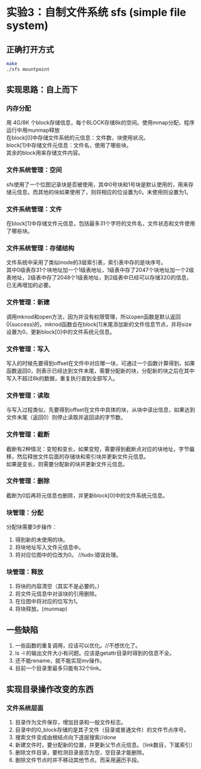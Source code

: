 # 实验3：自制文件系统 sfs (simple file system)

## 正确打开方式

```bash
make
./sfs mountpoint
```

## 实现思路：自上而下

### 内存分配

用 4G/8K 个block存储信息，每个BLOCK存储8k的空间。使用mmap分配，程序运行中用munmap释放\
在block[0]中存储文件系统的元信息：文件数，块使用状况。\
block[1]中存储文件元信息：文件名，使用了哪些块。\
其余的block用来存储文件内容。

### 文件系统管理：空间

sfs使用了一个位图记录块是否被使用，其中0号块和1号块是默认使用的，用来存储元信息。而其他的块如果使用了，则将相应的位设置为0，未使用则设置为1。

### 文件系统管理：文件

在block[1]中存储文件元信息，包括最多31个字符的文件名，文件状态和文件使用了哪些块。

### 文件系统管理：存储结构

文件系统中采用了类似inode的3层索引表，索引表中存的是块序号。\
其中0级表存31个块地址加一个1级表地址，1级表中存了2047个块地址加一个2级表地址，2级表中存了2048个1级表地址，到2级表中已经可以存储32G的信息，已无再增加的必要。

### 文件管理：新建

调用mknod和open方法，因为并没有权限管理，所以open函数是默认返回0(success)的，mknod函数会在block[1]末尾添加新的文件信息节点，并将size设置为0，更新block[0]中的文件系统元信息。

### 文件管理：写入

写入的时候先要得到offset在文件中对应哪一块，可通过一个函数计算得到，如果函数返回0，则表示已经达到文件末尾，需要分配新的块，分配新的块之后在其中写入不超过8k的数据，重复执行直到全部写入。

### 文件管理：读取

与写入过程类似，先要得到offset在文件中具体的块，从块中读出信息，如果达到文件末尾（返回0）则停止读取并返回读的字节数。

### 文件管理：截断

截断有2种情况：变短和变长，如果变短，需要得到截断点对应的块地址，字节偏移，然后释放文件后面的存储块和索引块并更新文件元信息。\
如果是变长，则需要分配新的块并更新文件元信息。

### 文件管理：删除

截断为0后再将元信息也删除，并更新block[0]中的文件系统元信息。

### 块管理：分配

分配块需要3步操作：

1. 得到新的未使用的块。
2. 将块地址写入文件元信息中。
3. 将对应位图中的位改为0。 //tudo:错误处理。

### 块管理：释放

1. 将块的内容清空（其实不是必要的。）
2. 将文件元信息中对该块的引用删除。
3. 在位图中将对应的位写为1。
4. 将块释放。(munmap)

## 一些缺陷

1. 一些函数的重复调用，应该可以优化。//不想优化了。
2. ls -l 的输出文件大小有问题。应该是getattr目录时得到的信息不全。
3. 还不能rename，就不能实现mv操作。
4. 目前一个目录里最多只能有32个link。

## 实现目录操作改变的东西

### 文件系统层面

1. 目录作为文件保存，增加目录和一般文件标志。
2. 目录中的l0_block存储的是其子文件（目录或普通文件）的文件节点序号。
3. 搜索文件变成由根结点向下逐层搜索//done
4. 新建文件时，要分配新的位置，并更新父节点元信息。（link数目，下属索引）
5. 删除文件目录，要检测目录是否为空，空目录才能删除。
6. 删除文件节点时并不移动其他节点。而采用遍历手段。